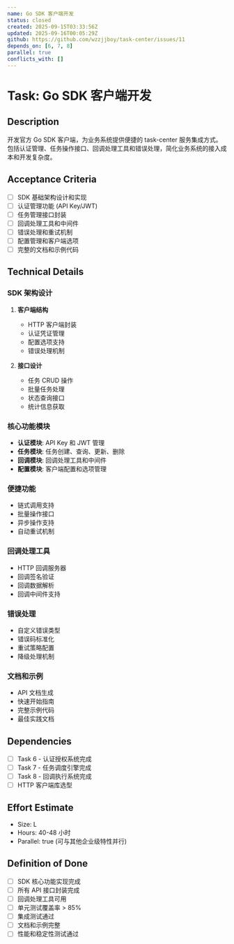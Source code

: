 ```yaml
---
name: Go SDK 客户端开发
status: closed
created: 2025-09-15T03:33:56Z
updated: 2025-09-16T00:05:29Z
github: https://github.com/wzzjjboy/task-center/issues/11
depends_on: [6, 7, 8]
parallel: true
conflicts_with: []
---
```


# Task: Go SDK 客户端开发

## Description
开发官方 Go SDK 客户端，为业务系统提供便捷的 task-center 服务集成方式。包括认证管理、任务操作接口、回调处理工具和错误处理，简化业务系统的接入成本和开发复杂度。

## Acceptance Criteria
- [ ] SDK 基础架构设计和实现
- [ ] 认证管理功能 (API Key/JWT)
- [ ] 任务管理接口封装
- [ ] 回调处理工具和中间件
- [ ] 错误处理和重试机制
- [ ] 配置管理和客户端选项
- [ ] 完整的文档和示例代码

## Technical Details
### SDK 架构设计
1. **客户端结构**
   - HTTP 客户端封装
   - 认证凭证管理
   - 配置选项支持
   - 错误处理机制

2. **接口设计**
   - 任务 CRUD 操作
   - 批量任务处理
   - 状态查询接口
   - 统计信息获取

### 核心功能模块
- **认证模块**: API Key 和 JWT 管理
- **任务模块**: 任务创建、查询、更新、删除
- **回调模块**: 回调处理工具和中间件
- **配置模块**: 客户端配置和选项管理

### 便捷功能
- 链式调用支持
- 批量操作接口
- 异步操作支持
- 自动重试机制

### 回调处理工具
- HTTP 回调服务器
- 回调签名验证
- 回调数据解析
- 回调中间件支持

### 错误处理
- 自定义错误类型
- 错误码标准化
- 重试策略配置
- 降级处理机制

### 文档和示例
- API 文档生成
- 快速开始指南
- 完整示例代码
- 最佳实践文档

## Dependencies
- [ ] Task 6 - 认证授权系统完成
- [ ] Task 7 - 任务调度引擎完成
- [ ] Task 8 - 回调执行系统完成
- [ ] HTTP 客户端库选型

## Effort Estimate
- Size: L
- Hours: 40-48 小时
- Parallel: true (可与其他企业级特性并行)

## Definition of Done
- [ ] SDK 核心功能实现完成
- [ ] 所有 API 接口封装完成
- [ ] 回调处理工具可用
- [ ] 单元测试覆盖率 > 85%
- [ ] 集成测试通过
- [ ] 文档和示例完整
- [ ] 性能和稳定性测试通过
